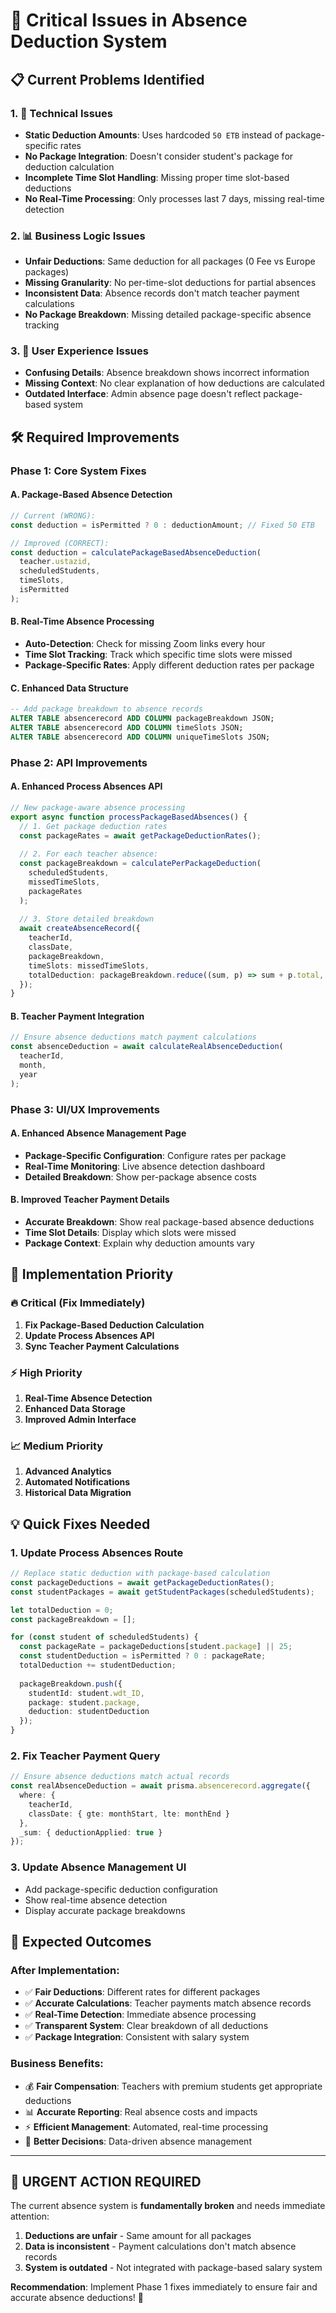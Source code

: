 # 🚨 **Critical Issues in Absence Deduction System**

## 📋 **Current Problems Identified**

### **1. 🔧 Technical Issues**
- **Static Deduction Amounts**: Uses hardcoded `50 ETB` instead of package-specific rates
- **No Package Integration**: Doesn't consider student's package for deduction calculation
- **Incomplete Time Slot Handling**: Missing proper time slot-based deductions
- **No Real-Time Processing**: Only processes last 7 days, missing real-time detection

### **2. 📊 Business Logic Issues**
- **Unfair Deductions**: Same deduction for all packages (0 Fee vs Europe packages)
- **Missing Granularity**: No per-time-slot deductions for partial absences
- **Inconsistent Data**: Absence records don't match teacher payment calculations
- **No Package Breakdown**: Missing detailed package-specific absence tracking

### **3. 🎯 User Experience Issues**
- **Confusing Details**: Absence breakdown shows incorrect information
- **Missing Context**: No clear explanation of how deductions are calculated
- **Outdated Interface**: Admin absence page doesn't reflect package-based system

## 🛠️ **Required Improvements**

### **Phase 1: Core System Fixes**

#### **A. Package-Based Absence Detection**
```typescript
// Current (WRONG):
const deduction = isPermitted ? 0 : deductionAmount; // Fixed 50 ETB

// Improved (CORRECT):
const deduction = calculatePackageBasedAbsenceDeduction(
  teacher.ustazid,
  scheduledStudents,
  timeSlots,
  isPermitted
);
```

#### **B. Real-Time Absence Processing**
- **Auto-Detection**: Check for missing Zoom links every hour
- **Time Slot Tracking**: Track which specific time slots were missed
- **Package-Specific Rates**: Apply different deduction rates per package

#### **C. Enhanced Data Structure**
```sql
-- Add package breakdown to absence records
ALTER TABLE absencerecord ADD COLUMN packageBreakdown JSON;
ALTER TABLE absencerecord ADD COLUMN timeSlots JSON;
ALTER TABLE absencerecord ADD COLUMN uniqueTimeSlots JSON;
```

### **Phase 2: API Improvements**

#### **A. Enhanced Process Absences API**
```typescript
// New package-aware absence processing
export async function processPackageBasedAbsences() {
  // 1. Get package deduction rates
  const packageRates = await getPackageDeductionRates();
  
  // 2. For each teacher absence:
  const packageBreakdown = calculatePerPackageDeduction(
    scheduledStudents,
    missedTimeSlots,
    packageRates
  );
  
  // 3. Store detailed breakdown
  await createAbsenceRecord({
    teacherId,
    classDate,
    packageBreakdown,
    timeSlots: missedTimeSlots,
    totalDeduction: packageBreakdown.reduce((sum, p) => sum + p.total, 0)
  });
}
```

#### **B. Teacher Payment Integration**
```typescript
// Ensure absence deductions match payment calculations
const absenceDeduction = await calculateRealAbsenceDeduction(
  teacherId,
  month,
  year
);
```

### **Phase 3: UI/UX Improvements**

#### **A. Enhanced Absence Management Page**
- **Package-Specific Configuration**: Configure rates per package
- **Real-Time Monitoring**: Live absence detection dashboard
- **Detailed Breakdown**: Show per-package absence costs

#### **B. Improved Teacher Payment Details**
- **Accurate Breakdown**: Show real package-based absence deductions
- **Time Slot Details**: Display which slots were missed
- **Package Context**: Explain why deduction amounts vary

## 🚀 **Implementation Priority**

### **🔥 Critical (Fix Immediately)**
1. **Fix Package-Based Deduction Calculation**
2. **Update Process Absences API**
3. **Sync Teacher Payment Calculations**

### **⚡ High Priority**
1. **Real-Time Absence Detection**
2. **Enhanced Data Storage**
3. **Improved Admin Interface**

### **📈 Medium Priority**
1. **Advanced Analytics**
2. **Automated Notifications**
3. **Historical Data Migration**

## 💡 **Quick Fixes Needed**

### **1. Update Process Absences Route**
```typescript
// Replace static deduction with package-based calculation
const packageDeductions = await getPackageDeductionRates();
const studentPackages = await getStudentPackages(scheduledStudents);

let totalDeduction = 0;
const packageBreakdown = [];

for (const student of scheduledStudents) {
  const packageRate = packageDeductions[student.package] || 25;
  const studentDeduction = isPermitted ? 0 : packageRate;
  totalDeduction += studentDeduction;
  
  packageBreakdown.push({
    studentId: student.wdt_ID,
    package: student.package,
    deduction: studentDeduction
  });
}
```

### **2. Fix Teacher Payment Query**
```typescript
// Ensure absence deductions match actual records
const realAbsenceDeduction = await prisma.absencerecord.aggregate({
  where: {
    teacherId,
    classDate: { gte: monthStart, lte: monthEnd }
  },
  _sum: { deductionApplied: true }
});
```

### **3. Update Absence Management UI**
- Add package-specific deduction configuration
- Show real-time absence detection
- Display accurate package breakdowns

## 🎯 **Expected Outcomes**

### **After Implementation:**
- ✅ **Fair Deductions**: Different rates for different packages
- ✅ **Accurate Calculations**: Teacher payments match absence records
- ✅ **Real-Time Detection**: Immediate absence processing
- ✅ **Transparent System**: Clear breakdown of all deductions
- ✅ **Package Integration**: Consistent with salary system

### **Business Benefits:**
- 💰 **Fair Compensation**: Teachers with premium students get appropriate deductions
- 📊 **Accurate Reporting**: Real absence costs and impacts
- ⚡ **Efficient Management**: Automated, real-time processing
- 🎯 **Better Decisions**: Data-driven absence management

---

## 🚨 **URGENT ACTION REQUIRED**

The current absence system is **fundamentally broken** and needs immediate attention:

1. **Deductions are unfair** - Same amount for all packages
2. **Data is inconsistent** - Payment calculations don't match absence records  
3. **System is outdated** - Not integrated with package-based salary system

**Recommendation**: Implement Phase 1 fixes immediately to ensure fair and accurate absence deductions! 🔧